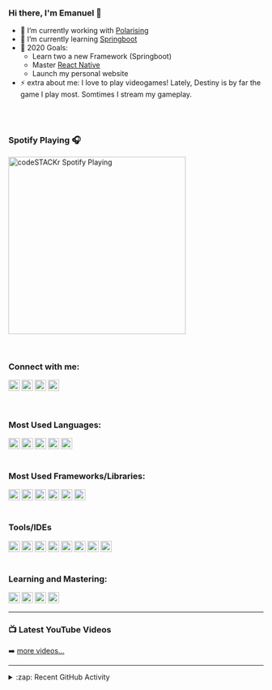 ### Hi there, I'm Emanuel 👋

- 🔭 I’m currently working with [Polarising](https:/www.polarising.com)
- 🌱 I’m currently learning [Springboot](https://spring.io/projects/spring-boot)
- 🥅 2020 Goals: 
  - Learn two a new Framework (Springboot)
  - Master [React Native](https://reactnative.dev)
  - Launch my personal website
- ⚡ extra about me: I love to play videogames! Lately, Destiny is by far the game I play most. Somtimes I stream my gameplay.

<br />
<br />

### Spotify Playing 🎧

[<img src="https://now-playing-codestackr.vercel.app/api/spotify-playing" alt="codeSTACKr Spotify Playing" width="350" />](https://open.spotify.com/user/1166932207)

<br/>

### Connect with me:

[<img alt="Emanuel Coelho | YouTube" width="22px" src="https://cdn.jsdelivr.net/npm/simple-icons@v3/icons/youtube.svg" />][linkedin]
[<img alt="Emanuel Coelho | Twitter" width="22px" src="https://cdn.jsdelivr.net/npm/simple-icons@v3/icons/twitter.svg" />][twitter]
[<img alt="Emanuel Coelho | LinkedIn" width="22px" src="https://cdn.jsdelivr.net/npm/simple-icons@v3/icons/linkedin.svg" />][linkedin]
[<img alt="Emanuel Coelho | Twitch" width="22px" src="https://cdn.jsdelivr.net/npm/simple-icons@v3/icons/twitch.svg" />][twitch]

<br />

### Most Used Languages:

<img alt="TypeScript" width="22px" src="https://cdn.jsdelivr.net/npm/simple-icons@v3/icons/typescript.svg" />
<img alt="HTML" width="22px" src="https://cdn.jsdelivr.net/npm/simple-icons@v3/icons/html5.svg" />
<img alt="CSS" width="22px" src="https://cdn.jsdelivr.net/npm/simple-icons@v3/icons/css3.svg" />
<img alt="Markdown" width="22px" src="https://cdn.jsdelivr.net/npm/simple-icons@v3/icons/markdown.svg" />
<img alt="Shell" width="22px" src="https://cdn.jsdelivr.net/npm/simple-icons@v3/icons/gnubash.svg" />


<br />
<br />

### Most Used Frameworks/Libraries:

<img alt="NodeJS" width="22px" src="https://cdn.jsdelivr.net/npm/simple-icons@v3/icons/node-dot-js.svg" />
<img alt="Angular" width="22px" src="https://cdn.jsdelivr.net/npm/simple-icons@v3/icons/angular.svg" />
<img alt="SASS" width="22px" src="https://cdn.jsdelivr.net/npm/simple-icons@v3/icons/sass.svg" />
<img alt="React" width="22px" src="https://cdn.jsdelivr.net/npm/simple-icons@v3/icons/react.svg" />
<img alt="Redux" width="22px" src="https://cdn.jsdelivr.net/npm/simple-icons@v3/icons/redux.svg" />
<img alt="Bootstrap" width="22px" src="https://cdn.jsdelivr.net/npm/simple-icons@v3/icons/bootstrap.svg" />

<br />
<br />

### Tools/IDEs

<img alt="Express" width="22px" src="https://cdn.jsdelivr.net/npm/simple-icons@v3/icons/npm.svg" />
<img alt="Git" width="22px" src="https://cdn.jsdelivr.net/npm/simple-icons@v3/icons/git.svg" />
<img alt="Github" width="22px" src="https://cdn.jsdelivr.net/npm/simple-icons@v3/icons/github.svg" />
<img alt="Teams" width="22px" src="https://cdn.jsdelivr.net/npm/simple-icons@v3/icons/microsoftteams.svg" />
<img alt="Docker" width="22px" src="https://cdn.jsdelivr.net/npm/simple-icons@v3/icons/docker.svg" />
<img alt="IntelliJ" width="22px" src="https://cdn.jsdelivr.net/npm/simple-icons@v3/icons/intellijidea.svg" />
<img alt="Docker" width="22px" src="https://cdn.jsdelivr.net/npm/simple-icons@v3/icons/docker.svg" />
<img alt="MacOS" width="22px" src="https://cdn.jsdelivr.net/npm/simple-icons@v3/icons/apple.svg" />

<br />
<br />

### Learning and Mastering:

<img alt="Java" width="22px" src="https://cdn.jsdelivr.net/npm/simple-icons@v3/icons/java.svg" />
<img alt="Spring" width="22px" src="https://cdn.jsdelivr.net/npm/simple-icons@v3/icons/spring.svg" />
<img alt="React Native" width="22px" src="https://cdn.jsdelivr.net/npm/simple-icons@v3/icons/react.svg"/>
<img alt="Storybook JS" width="22px" src="https://cdn.jsdelivr.net/npm/simple-icons@v3/icons/storybook.svg" />

---

### 📺 Latest YouTube Videos

<!-- YOUTUBE:START -->
<!-- YOUTUBE:END -->

➡️ [more videos...](https://www.youtube.com/channel/UCLwCp9VA1xWe40Elfx8JBCg)

---

<details>
  <summary>:zap: Recent GitHub Activity</summary>
  
<!--START_SECTION:activity-->
<!--END_SECTION:activity-->

</details>

[youtube]: https://www.youtube.com/channel/UCLwCp9VA1xWe40Elfx8JBCg
[linkedin]: https://www.linkedin.com/in/emanuel-coelho-6717b027
[twitter]: https://twitter.com/iamelkas
[twitch]: https://www.twitch.tv/iamelkas